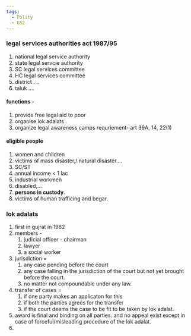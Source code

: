 ```yaml
---
tags:
  - Polity
  - GS2
---
```


### legal services authorities act  1987/95
1. national legal service authority
2. state legal servcie authority
3. SC legal services committee
4. HC legal services committee
5. district . ..
6. taluk  ....
#### functions - 
1. provide free legal aid to poor
2. organise lok adalats .
3. organize legal awareness camps
requriement- 
	art 39A, 14, 22(1)
#### eligible people
1. women and children
2. victims of mass disaster,/ natural disaster....
3. SC/ST
4. annual income < 1 lac
5. industrial workmen
6. disabled,...
7. **persons in custody**.
8. victims of human trafficing and begar.

### lok adalats
1. first in gujrat in 1982
2. members - 
	1. judicial officer - chairman
	2. lawyer 
	3. a social worker
3. jurisdiction =
	1. any case pending before the court
	2. any case falling in the jurisdiction of the court but not yet brought before the court.
	3. no matter not compoundable under any law.
4. transfer of cases = 
	1. if one party makes an applicaton for this
	2. if both the parties agrees for the transfer
	3. if the court deems the case to be fit to be taken by lok adalat.
5. award is final and binding on all parties. and no appeal exist except in case of forceful/misleading procedure of the lok adalat.
6. 